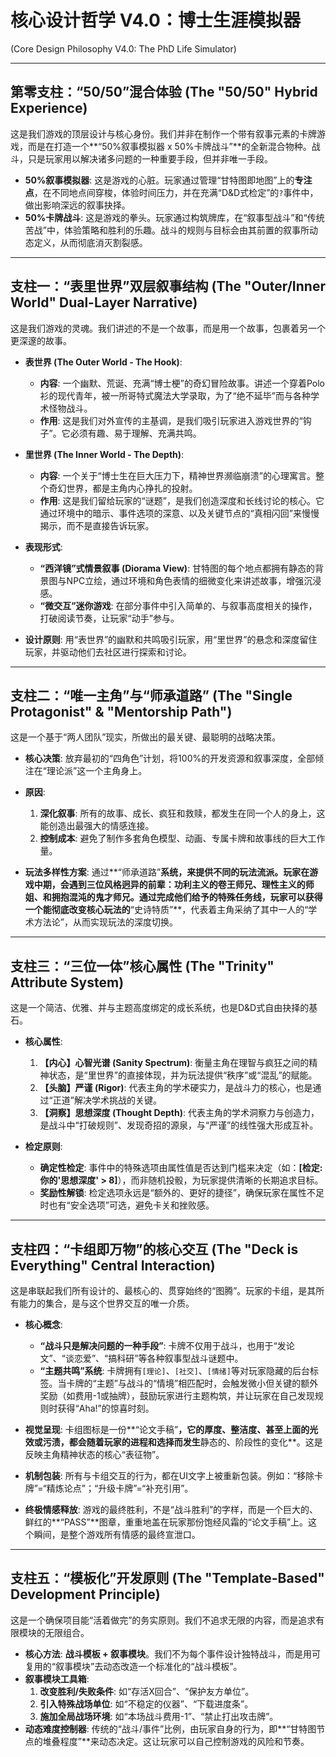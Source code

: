 # 核心设计哲学 V4.0：博士生涯模拟器
(Core Design Philosophy V4.0: The PhD Life Simulator)

---

## 第零支柱：“50/50”混合体验 (The "50/50" Hybrid Experience)
这是我们游戏的顶层设计与核心身份。我们并非在制作一个带有叙事元素的卡牌游戏，而是在打造一个**“50%叙事模拟器 x 50%卡牌战斗”**的全新混合物种。战斗，只是玩家用以解决诸多问题的一种重要手段，但并非唯一手段。

*   **50%叙事模拟器**: 这是游戏的心脏。玩家通过管理“甘特图即地图”上的**专注点**，在不同地点间穿梭，体验时间压力，并在充满“D&D式检定”的`?`事件中，做出影响深远的叙事抉择。
*   **50%卡牌战斗**: 这是游戏的拳头。玩家通过构筑牌库，在“叙事型战斗”和“传统苦战”中，体验策略和胜利的乐趣。战斗的规则与目标会由其前置的叙事所动态定义，从而彻底消灭割裂感。

---

## 支柱一：“表里世界”双层叙事结构 (The "Outer/Inner World" Dual-Layer Narrative)

这是我们游戏的灵魂。我们讲述的不是一个故事，而是用一个故事，包裹着另一个更深邃的故事。

*   **表世界 (The Outer World - The Hook)**:
    *   **内容**: 一个幽默、荒诞、充满“博士梗”的奇幻冒险故事。讲述一个穿着Polo衫的现代青年，被一所哥特式魔法大学录取，为了“绝不延毕”而与各种学术怪物战斗。
    *   **作用**: 这是我们对外宣传的主基调，是我们吸引玩家进入游戏世界的“钩子”。它必须有趣、易于理解、充满共鸣。

*   **里世界 (The Inner World - The Depth)**:
    *   **内容**: 一个关于“博士生在巨大压力下，精神世界濒临崩溃”的心理寓言。整个奇幻世界，都是主角内心挣扎的投射。
    *   **作用**: 这是我们留给玩家的“谜题”，是我们创造深度和长线讨论的核心。它通过环境中的暗示、事件选项的深意、以及关键节点的“真相闪回”来慢慢揭示，而不是直接告诉玩家。
*   **表现形式**:
    *   **“西洋镜”式情景叙事 (Diorama View)**: 甘特图的每个地点都拥有静态的背景图与NPC立绘，通过环境和角色表情的细微变化来讲述故事，增强沉浸感。
    *   **“微交互”迷你游戏**: 在部分事件中引入简单的、与叙事高度相关的操作，打破阅读节奏，让玩家“动手”参与。

*   **设计原则**: 用“表世界”的幽默和共鸣吸引玩家，用“里世界”的悬念和深度留住玩家，并驱动他们去社区进行探索和讨论。

---

## 支柱二：“唯一主角”与“师承道路” (The "Single Protagonist" & "Mentorship Path")

这是一个基于“两人团队”现实，所做出的最关键、最聪明的战略决策。

*   **核心决策**: 放弃最初的“四角色”计划，将100%的开发资源和叙事深度，全部倾注在“理论派”这一个主角身上。

*   **原因**:
    1.  **深化叙事**: 所有的故事、成长、疯狂和救赎，都发生在同一个人的身上，这能创造出最强大的情感连接。
    2.  **控制成本**: 避免了制作多套角色模型、动画、专属卡牌和故事线的巨大工作量。

*   **玩法多样性方案**: 通过**“师承道路”**系统，来提供不同的玩法流派。玩家在游戏中期，会遇到三位风格迥异的前辈：功利主义的卷王师兄、理性主义的师姐、和拥抱混沌的鬼才师兄。通过完成他们给予的特殊任务线，玩家可以获得一个能彻底改变核心玩法的**“史诗特质”**，代表着主角采纳了其中一人的“学术方法论”，从而实现玩法的深度切换。

---

## 支柱三：“三位一体”核心属性 (The "Trinity" Attribute System)
这是一个简洁、优雅、并与主题高度绑定的成长系统，也是D&D式自由抉择的基石。

*   **核心属性**:
    1.  **【内心】心智光谱 (Sanity Spectrum)**: 衡量主角在理智与疯狂之间的精神状态，是“里世界”的直接体现，并为玩法提供“秩序”或“混乱”的赋能。
    2.  **【头脑】严谨 (Rigor)**: 代表主角的学术硬实力，是战斗力的核心，也是通过“正道”解决学术挑战的关键。
    3.  **【洞察】思想深度 (Thought Depth)**: 代表主角的学术洞察力与创造力，是战斗中“打破规则”、发现奇招的源泉，与“严谨”的线性强大形成互补。

*   **检定原则**:
    *   **确定性检定**: 事件中的特殊选项由属性值是否达到门槛来决定（如：**[检定: 你的'思想深度' > 8]**），而非随机投骰，为玩家提供清晰的长期追求目标。
    *   **奖励性解锁**: 检定选项永远是“额外的、更好的捷径”，确保玩家在属性不足时也有“安全选项”可选，避免卡关和挫败感。

---

## 支柱四：“卡组即万物”的核心交互 (The "Deck is Everything" Central Interaction)
这是串联起我们所有设计的、最核心的、贯穿始终的“图腾”。玩家的卡组，是其所有能力的集合，是与这个世界交互的唯一介质。

*   **核心概念**:
    *   **“战斗只是解决问题的一种手段”**: 卡牌不仅用于战斗，也用于“发论文”、“谈恋爱”、“搞科研”等各种叙事型战斗谜题中。
    *   **“主题共鸣”系统**: 卡牌拥有`[理论]`、`[社交]`、`[情绪]`等对玩家隐藏的后台标签。当卡牌的“主题”与战斗的“情境”相匹配时，会触发微小但关键的额外奖励（如费用-1或抽牌），鼓励玩家进行主题构筑，并让玩家在自己发现规则时获得“Aha!”的惊喜时刻。

*   **视觉呈现**: 卡组图标是一份**“论文手稿”**，它的厚度、整洁度、甚至上面的光效或污渍，都会随着玩家的进程和选择而发生**静态的、阶段性的变化**。这是反映主角精神状态的核心“表征物”。
*   **机制包装**: 所有与卡组交互的行为，都在UI文字上被重新包装。例如：“移除卡牌”=“精炼论点”；“升级卡牌”=“补充引用”。
*   **终极情感释放**: 游戏的最终胜利，不是“战斗胜利”的字样，而是一个巨大的、鲜红的**“PASS”**图章，重重地盖在玩家那份饱经风霜的“论文手稿”上。这个瞬间，是整个游戏所有情感的最终宣泄口。

---

## 支柱五：“模板化”开发原则 (The "Template-Based" Development Principle)
这是一个确保项目能“活着做完”的务实原则。我们不追求无限的内容，而是追求有限模块的无限组合。

*   **核心方法**: **战斗模板 + 叙事模块**。我们不为每个事件设计独特战斗，而是用可复用的“叙事模块”去动态改造一个标准化的“战斗模板”。
*   **叙事模块工具箱**:
    1.  **改变胜利/失败条件**: 如“存活X回合”、“保护友方单位”。
    2.  **引入特殊战场单位**: 如“不稳定的仪器”、“下载进度条”。
    3.  **施加全局战场环境**: 如“本场战斗费用-1”、“禁止打出攻击牌”。
*   **动态难度控制器**: 传统的“战斗/事件”比例，由玩家自身的行为，即**“甘特图节点的堆叠程度”**来动态决定。这让玩家可以自己控制游戏的风险和节奏。
